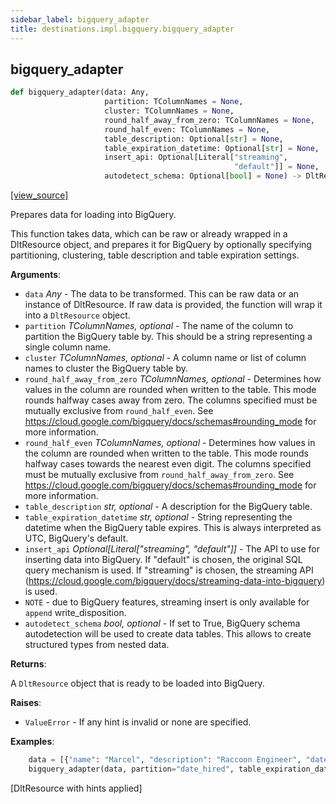 ```yaml
---
sidebar_label: bigquery_adapter
title: destinations.impl.bigquery.bigquery_adapter
---
```


## bigquery\_adapter

```python
def bigquery_adapter(data: Any,
                     partition: TColumnNames = None,
                     cluster: TColumnNames = None,
                     round_half_away_from_zero: TColumnNames = None,
                     round_half_even: TColumnNames = None,
                     table_description: Optional[str] = None,
                     table_expiration_datetime: Optional[str] = None,
                     insert_api: Optional[Literal["streaming",
                                                  "default"]] = None,
                     autodetect_schema: Optional[bool] = None) -> DltResource
```

[[view_source]](https://github.com/dlt-hub/dlt/blob/9857029af018a582dd24da4070562f58bb7e9fc5/dlt/destinations/impl/bigquery/bigquery_adapter.py#L26)

Prepares data for loading into BigQuery.

This function takes data, which can be raw or already wrapped in a DltResource object,
and prepares it for BigQuery by optionally specifying partitioning, clustering, table description and
table expiration settings.

**Arguments**:

- `data` _Any_ - The data to be transformed.
  This can be raw data or an instance of DltResource.
  If raw data is provided, the function will wrap it into a `DltResource` object.
- `partition` _TColumnNames, optional_ - The name of the column to partition the BigQuery table by.
  This should be a string representing a single column name.
- `cluster` _TColumnNames, optional_ - A column name or list of column names to cluster the BigQuery table by.
- `round_half_away_from_zero` _TColumnNames, optional_ - Determines how values in the column are rounded when written to the table.
  This mode rounds halfway cases away from zero.
  The columns specified must be mutually exclusive from `round_half_even`.
  See https://cloud.google.com/bigquery/docs/schemas#rounding_mode for more information.
- `round_half_even` _TColumnNames, optional_ - Determines how values in the column are rounded when written to the table.
  This mode rounds halfway cases towards the nearest even digit.
  The columns specified must be mutually exclusive from `round_half_away_from_zero`.
  See https://cloud.google.com/bigquery/docs/schemas#rounding_mode for more information.
- `table_description` _str, optional_ - A description for the BigQuery table.
- `table_expiration_datetime` _str, optional_ - String representing the datetime when the BigQuery table expires.
  This is always interpreted as UTC, BigQuery's default.
- `insert_api` _Optional[Literal["streaming", "default"]]_ - The API to use for inserting data into BigQuery.
  If "default" is chosen, the original SQL query mechanism is used.
  If "streaming" is chosen, the streaming API (https://cloud.google.com/bigquery/docs/streaming-data-into-bigquery)
  is used.
- `NOTE` - due to BigQuery features, streaming insert is only available for `append` write_disposition.
- `autodetect_schema` _bool, optional_ - If set to True, BigQuery schema autodetection will be used to create data tables. This
  allows to create structured types from nested data.
  

**Returns**:

  A `DltResource` object that is ready to be loaded into BigQuery.
  

**Raises**:

- `ValueError` - If any hint is invalid or none are specified.
  

**Examples**:

```py
    data = [{"name": "Marcel", "description": "Raccoon Engineer", "date_hired": 1700784000}]
    bigquery_adapter(data, partition="date_hired", table_expiration_datetime="2024-01-30", table_description="Employee Data")
```
  [DltResource with hints applied]


